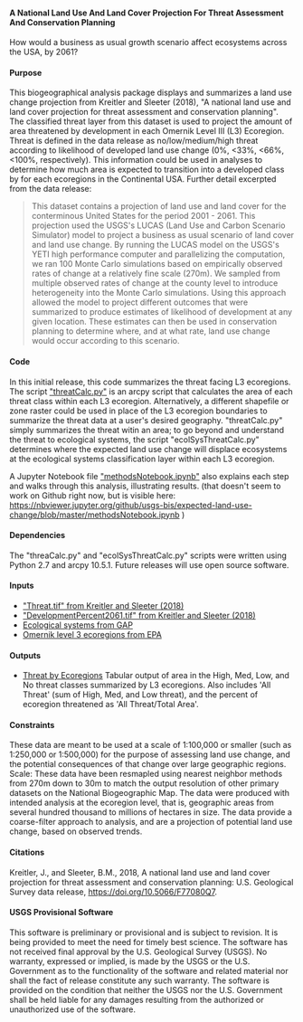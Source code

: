 #### A National Land Use And Land Cover Projection For Threat Assessment And Conservation Planning
How would a business as usual growth scenario affect ecosystems across the USA, by 2061? 

#### Purpose
This biogeographical analysis package displays and summarizes a land use change projection from Kreitler and Sleeter (2018), "A national land use and land cover projection for threat assessment and conservation planning". The classified threat layer from this dataset is used to project the amount of area threatened by development in each Omernik Level III (L3) Ecoregion. Threat is defined in the data release as no/low/medium/high threat according to likelihood of developed land use change (0%, <33%, <66%, <100%, respectively). This information could be used in analyses to determine how much area is expected to transition into a developed class by for each ecoregions in the Continental USA. Further detail excerpted from the data release:

> This dataset contains a projection of land use and land cover for the conterminous United States for the period 2001 - 2061. This projection used the USGS's LUCAS (Land Use and Carbon Scenario Simulator) model to project a business as usual scenario of land cover and land use change. By running the LUCAS model on the USGS's YETI high performance computer and parallelizing the computation, we ran 100 Monte Carlo simulations based on empirically observed rates of change at a relatively fine scale (270m). We sampled from multiple observed rates of change at the county level to introduce heterogeneity into the Monte Carlo simulations. Using this approach allowed the model to project different outcomes that were summarized to produce estimates of likelihood of development at any given location. These estimates can then be used in conservation planning to determine where, and at what rate, land use change would occur according to this scenario.

#### Code
In this initial release, this code summarizes the threat facing L3 ecoregions. The script ["threatCalc.py"](https://github.com/usgs-bis/expected-land-use-change/blob/master/threatCalc.py) is an arcpy script that calculates the area of each threat class within each L3 ecoregion. Alternatively, a different shapefile or zone raster could be used in place of the L3 ecoregion boundaries to summarize the threat data at a user's desired geography. "threatCalc.py" simply summarizes the threat witin an area; to go beyond and understand the threat to ecological systems, the script "ecolSysThreatCalc.py" determines where the expected land use change will displace ecosystems at the ecological systems classification layer within each L3 ecoregion. 

A Jupyter Notebook file ["methodsNotebook.ipynb"](https://github.com/usgs-bis/expected-land-use-change/blob/master/methodsNotebook.ipynb) also explains each step and walks through this analysis, illustrating results. (that doesn't seem to work on Github right now, but is visible here: https://nbviewer.jupyter.org/github/usgs-bis/expected-land-use-change/blob/master/methodsNotebook.ipynb )

#### Dependencies
The "threaCalc.py" and "ecolSysThreatCalc.py" scripts were written using Python 2.7 and arcpy 10.5.1. Future releases will use open source software.  

#### Inputs
- ["Threat.tif" from Kreitler and Sleeter (2018)](https://www.sciencebase.gov/catalog/item/5a87249de4b00f54eb3a2e1e)
- ["DevelopmentPercent2061.tif" from Kreitler and Sleeter (2018)](https://www.sciencebase.gov/catalog/item/5a87249de4b00f54eb3a2e1e)
- [Ecological systems from GAP](https://gapanalysis.usgs.gov/gaplandcover/data/)
- [Omernik level 3 ecoregions from EPA](https://www.epa.gov/eco-research/level-iii-and-iv-ecoregions-continental-united-states)

#### Outputs
- [Threat by Ecoregions](https://github.com/usgs-bis/expected-land-use-change/blob/readme-edits.md/Threat_30m_L3_Ecoregions.txt) Tabular output of area in the High, Med, Low, and No threat classes summarized by L3 ecoregions. Also includes 'All Threat' (sum of High, Med, and Low threat), and the percent of ecoregion threatened as 'All Threat/Total Area'. 

#### Constraints
These data are meant to be used at a scale of 1:100,000 or smaller (such as 1:250,000 or 1:500,000) for the purpose of assessing land use change, and the potential consequences of that change over large geographic regions.
Scale: These data have been resmapled using nearest neighbor methods from 270m down to 30m to match the output resolution of other primary datasets on the National Biogeographic Map. The data were produced with intended analysis at the ecoregion level, that is, geographic areas from several hundred thousand to millions of hectares in size. The data provide a coarse-filter approach to analysis, and are a projection of potential land use change, based on observed trends. 

#### Citations
Kreitler, J., and Sleeter, B.M., 2018, A national land use and land cover projection for threat assessment and conservation planning: U.S. Geological Survey data release, https://doi.org/10.5066/F77080Q7.

#### USGS Provisional Software
This software is preliminary or provisional and is subject to revision. It is being provided to meet the need for timely best science. The software has not received final approval by the U.S. Geological Survey (USGS). No warranty, expressed or implied, is made by the USGS or the U.S. Government as to the functionality of the software and related material nor shall the fact of release constitute any such warranty. The software is provided on the condition that neither the USGS nor the U.S. Government shall be held liable for any damages resulting from the authorized or unauthorized use of the software.
